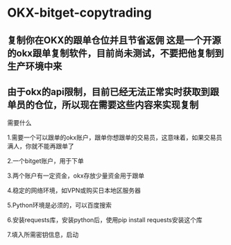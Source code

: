 # OKX-bitget-copytrading
复制你在OKX的跟单仓位并且节省返佣
这是一个开源的okx跟单复制软件，目前尚未测试，不要把他复制到生产环境中来
---
由于okx的api限制，目前已经无法正常实时获取到跟单员的仓位，所以现在需要这些内容来实现复制
---
需要什么

1.需要一个可以跟单的okx账户，跟单你想跟单的交易员，这意味着，如果交易员满人，你就不能再跟单了

2.一个bitget账户，用于下单

3.两个账户有一定资金，okx存放少量资金用于跟单

4.稳定的网络环境，如VPN或购买日本地区服务器

5.Python环境是必须的，可以百度搜索

6.安装requests库，安装python后，使用pip install requests安装这个库 

7.填入所需密钥信息，启动
